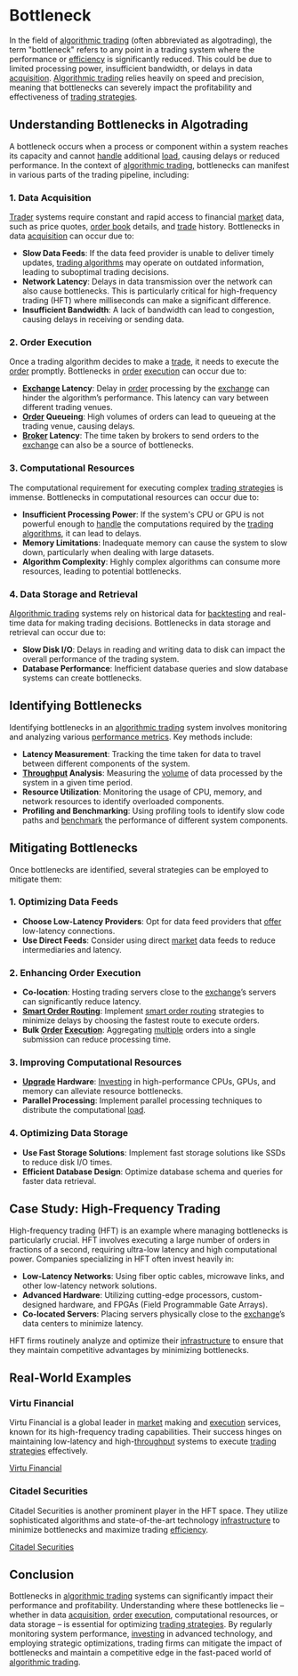 # Bottleneck

In the field of [algorithmic trading](../a/accountability.md) (often abbreviated as algotrading), the term "bottleneck" refers to any point in a trading system where the performance or [efficiency](../e/efficiency.md) is significantly reduced. This could be due to limited processing power, insufficient bandwidth, or delays in data [acquisition](../a/acquisition.md). [Algorithmic trading](../a/accountability.md) relies heavily on speed and precision, meaning that bottlenecks can severely impact the profitability and effectiveness of [trading strategies](../t/trading_strategies.md). 

## Understanding Bottlenecks in Algotrading

A bottleneck occurs when a process or component within a system reaches its capacity and cannot [handle](../h/handle.md) additional [load](../l/load.md), causing delays or reduced performance. In the context of [algorithmic trading](../a/accountability.md), bottlenecks can manifest in various parts of the trading pipeline, including:

### 1. Data Acquisition

[Trader](../t/trader.md) systems require constant and rapid access to financial [market](../m/market.md) data, such as price quotes, [order book](../o/order_book.md) details, and [trade](../t/trade.md) history. Bottlenecks in data [acquisition](../a/acquisition.md) can occur due to:

- **Slow Data Feeds**: If the data feed provider is unable to deliver timely updates, [trading algorithms](../t/trading_algorithms.md) may operate on outdated information, leading to suboptimal trading decisions.
- **Network Latency**: Delays in data transmission over the network can also cause bottlenecks. This is particularly critical for high-frequency trading (HFT) where milliseconds can make a significant difference.
- **Insufficient Bandwidth**: A lack of bandwidth can lead to congestion, causing delays in receiving or sending data.

### 2. Order Execution

Once a trading algorithm decides to make a [trade](../t/trade.md), it needs to execute the [order](../o/order.md) promptly. Bottlenecks in [order](../o/order.md) [execution](../e/execution.md) can occur due to:

- **[Exchange](../e/exchange.md) Latency**: Delay in [order](../o/order.md) processing by the [exchange](../e/exchange.md) can hinder the algorithm’s performance. This latency can vary between different trading venues.
- **[Order](../o/order.md) Queueing**: High volumes of orders can lead to queueing at the trading venue, causing delays.
- **[Broker](../b/broker.md) Latency**: The time taken by brokers to send orders to the [exchange](../e/exchange.md) can also be a source of bottlenecks.

### 3. Computational Resources

The computational requirement for executing complex [trading strategies](../t/trading_strategies.md) is immense. Bottlenecks in computational resources can occur due to:

- **Insufficient Processing Power**: If the system's CPU or GPU is not powerful enough to [handle](../h/handle.md) the computations required by the [trading algorithms](../t/trading_algorithms.md), it can lead to delays.
- **Memory Limitations**: Inadequate memory can cause the system to slow down, particularly when dealing with large datasets.
- **Algorithm Complexity**: Highly complex algorithms can consume more resources, leading to potential bottlenecks.

### 4. Data Storage and Retrieval

[Algorithmic trading](../a/accountability.md) systems rely on historical data for [backtesting](../b/backtesting.md) and real-time data for making trading decisions. Bottlenecks in data storage and retrieval can occur due to:

- **Slow Disk I/O**: Delays in reading and writing data to disk can impact the overall performance of the trading system.
- **Database Performance**: Inefficient database queries and slow database systems can create bottlenecks.

## Identifying Bottlenecks

Identifying bottlenecks in an [algorithmic trading](../a/accountability.md) system involves monitoring and analyzing various [performance metrics](../p/performance_metrics.md). Key methods include:

- **Latency Measurement**: Tracking the time taken for data to travel between different components of the system.
- **[Throughput](../t/throughput.md) Analysis**: Measuring the [volume](../v/volume.md) of data processed by the system in a given time period.
- **Resource Utilization**: Monitoring the usage of CPU, memory, and network resources to identify overloaded components.
- **Profiling and Benchmarking**: Using profiling tools to identify slow code paths and [benchmark](../b/benchmark.md) the performance of different system components.

## Mitigating Bottlenecks

Once bottlenecks are identified, several strategies can be employed to mitigate them:

### 1. Optimizing Data Feeds

- **Choose Low-Latency Providers**: Opt for data feed providers that [offer](../o/offer.md) low-latency connections.
- **Use Direct Feeds**: Consider using direct [market](../m/market.md) data feeds to reduce intermediaries and latency.

### 2. Enhancing Order Execution

- **Co-location**: Hosting trading servers close to the [exchange](../e/exchange.md)’s servers can significantly reduce latency.
- **[Smart Order Routing](../s/smart_order_routing.md)**: Implement [smart order routing](../s/smart_order_routing.md) strategies to minimize delays by choosing the fastest route to execute orders.
- **Bulk [Order](../o/order.md) [Execution](../e/execution.md)**: Aggregating [multiple](../m/multiple.md) orders into a single submission can reduce processing time.

### 3. Improving Computational Resources

- **[Upgrade](../u/upgrade.md) Hardware**: [Investing](../i/investing.md) in high-performance CPUs, GPUs, and memory can alleviate resource bottlenecks.
- **Parallel Processing**: Implement parallel processing techniques to distribute the computational [load](../l/load.md).

### 4. Optimizing Data Storage

- **Use Fast Storage Solutions**: Implement fast storage solutions like SSDs to reduce disk I/O times.
- **Efficient Database Design**: Optimize database schema and queries for faster data retrieval.

## Case Study: High-Frequency Trading

High-frequency trading (HFT) is an example where managing bottlenecks is particularly crucial. HFT involves executing a large number of orders in fractions of a second, requiring ultra-low latency and high computational power. Companies specializing in HFT often invest heavily in:

- **Low-Latency Networks**: Using fiber optic cables, microwave links, and other low-latency network solutions.
- **Advanced Hardware**: Utilizing cutting-edge processors, custom-designed hardware, and FPGAs (Field Programmable Gate Arrays).
- **Co-located Servers**: Placing servers physically close to the [exchange](../e/exchange.md)’s data centers to minimize latency.

HFT firms routinely analyze and optimize their [infrastructure](../i/infrastructure.md) to ensure that they maintain competitive advantages by minimizing bottlenecks.

## Real-World Examples

### Virtu Financial

Virtu Financial is a global leader in [market](../m/market.md) making and [execution](../e/execution.md) services, known for its high-frequency trading capabilities. Their success hinges on maintaining low-latency and high-[throughput](../t/throughput.md) systems to execute [trading strategies](../t/trading_strategies.md) effectively.

[Virtu Financial](https://www.virtu.com/)

### Citadel Securities

Citadel Securities is another prominent player in the HFT space. They utilize sophisticated algorithms and state-of-the-art technology [infrastructure](../i/infrastructure.md) to minimize bottlenecks and maximize trading [efficiency](../e/efficiency.md).

[Citadel Securities](https://www.citadelsecurities.com/)

## Conclusion

Bottlenecks in [algorithmic trading](../a/accountability.md) systems can significantly impact their performance and profitability. Understanding where these bottlenecks lie – whether in data [acquisition](../a/acquisition.md), [order](../o/order.md) [execution](../e/execution.md), computational resources, or data storage – is essential for optimizing [trading strategies](../t/trading_strategies.md). By regularly monitoring system performance, [investing](../i/investing.md) in advanced technology, and employing strategic optimizations, trading firms can mitigate the impact of bottlenecks and maintain a competitive edge in the fast-paced world of [algorithmic trading](../a/accountability.md).